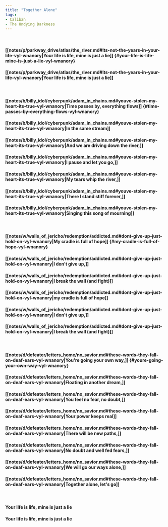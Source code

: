 ```yaml
---
title: "Together Alone"
tags:
- Caliban
- The Undying Darkness
---
```

&nbsp;
#### [[notes/p/parkway_drive/atlas/the_river.md#its-not-the-years-in-your-life-vyl-wnanory|Your life is life, mine is just a lie]] {#your-life-is-life-mine-is-just-a-lie-vyl-wnanory}
#### [[notes/p/parkway_drive/atlas/the_river.md#its-not-the-years-in-your-life-vyl-wnanory|Your life is life, mine is just a lie]]
&nbsp;
#### [[notes/b/billy_idol/cyberpunk/adam_in_chains.md#youve-stolen-my-heart-its-true-vyl-wnanory|Time passes by, everything flows]] {#time-passes-by-everything-flows-vyl-wnanory}
#### [[notes/b/billy_idol/cyberpunk/adam_in_chains.md#youve-stolen-my-heart-its-true-vyl-wnanory|In the same stream]]
#### [[notes/b/billy_idol/cyberpunk/adam_in_chains.md#youve-stolen-my-heart-its-true-vyl-wnanory|And we are driving down the river,]]
#### [[notes/b/billy_idol/cyberpunk/adam_in_chains.md#youve-stolen-my-heart-its-true-vyl-wnanory|I pause and let you go,]]
#### [[notes/b/billy_idol/cyberpunk/adam_in_chains.md#youve-stolen-my-heart-its-true-vyl-wnanory|My tears whip the river,]]
#### [[notes/b/billy_idol/cyberpunk/adam_in_chains.md#youve-stolen-my-heart-its-true-vyl-wnanory|There I stand stiff forever,]]
#### [[notes/b/billy_idol/cyberpunk/adam_in_chains.md#youve-stolen-my-heart-its-true-vyl-wnanory|Singing this song of mourning]]
&nbsp;
#### [[notes/w/walls_of_jericho/redemption/addicted.md#dont-give-up-just-hold-on-vyl-wnanory|My cradle is full of hope]] {#my-cradle-is-full-of-hope-vyl-wnanory}
#### [[notes/w/walls_of_jericho/redemption/addicted.md#dont-give-up-just-hold-on-vyl-wnanory|I don't give up,]]
#### [[notes/w/walls_of_jericho/redemption/addicted.md#dont-give-up-just-hold-on-vyl-wnanory|I break the wall (and fight)]]
#### [[notes/w/walls_of_jericho/redemption/addicted.md#dont-give-up-just-hold-on-vyl-wnanory|my cradle is full of hope]]
#### [[notes/w/walls_of_jericho/redemption/addicted.md#dont-give-up-just-hold-on-vyl-wnanory|I don't give up,]]
#### [[notes/w/walls_of_jericho/redemption/addicted.md#dont-give-up-just-hold-on-vyl-wnanory|I break the wall (and fight)]]
&nbsp;
#### [[notes/d/defeater/letters_home/no_savior.md#these-words-they-fall-on-deaf-ears-vyl-wnanory|You're going your own way,]] {#youre-going-your-own-way-vyl-wnanory}
#### [[notes/d/defeater/letters_home/no_savior.md#these-words-they-fall-on-deaf-ears-vyl-wnanory|Floating in another dream,]]
#### [[notes/d/defeater/letters_home/no_savior.md#these-words-they-fall-on-deaf-ears-vyl-wnanory|You feel no fear, no doubt,]]
#### [[notes/d/defeater/letters_home/no_savior.md#these-words-they-fall-on-deaf-ears-vyl-wnanory|Your power keeps real]]
#### [[notes/d/defeater/letters_home/no_savior.md#these-words-they-fall-on-deaf-ears-vyl-wnanory|There will be new paths,]]
#### [[notes/d/defeater/letters_home/no_savior.md#these-words-they-fall-on-deaf-ears-vyl-wnanory|No doubt and well fed fears,]]
#### [[notes/d/defeater/letters_home/no_savior.md#these-words-they-fall-on-deaf-ears-vyl-wnanory|We will go our ways alone,]]
#### [[notes/d/defeater/letters_home/no_savior.md#these-words-they-fall-on-deaf-ears-vyl-wnanory|Together alone, let's go]]
&nbsp;
#### Your life is life, mine is just a lie
#### Your life is life, mine is just a lie
